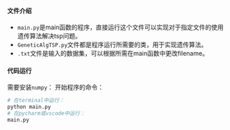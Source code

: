 #### 文件介绍
* `main.py`是main函数的程序，直接运行这个文件可以实现对于指定文件的使用遗传算法解决tsp问题。
* `GeneticAlgTSP.py`文件都是程序运行所需要的类，用于实现遗传算法。
* `.txt`文件是输入的数据集，可以根据所需在main函数中更改filename。
#### 代码运行
需要安装`numpy`：
开始程序的命令：
``` python
# 在terminal中运行：
python main.py
# 在pycharm或vscode中运行：
main.py
